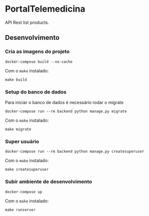 # PortalTelemedicina

API Rest list products. 

## Desenvolvimento

### Cria as imagens do projeto
    
    docker-compose build --no-cache

Com o `make` instalado:

    make build

### Setup do banco de dados
Para iniciar o banco de dados é necessário rodar o migrate

    docker-compose run --rm backend python manage.py migrate

Com o `make` instalado:

    make migrate

### Super usuário

    docker-compose run --rm backend python manage.py createsuperuser

Com o `make` instalado:

    make createsuperuser

### Subir ambiente de desenvolvimento

    docker-compose up

Com o `make` instalado:

    make runserver
